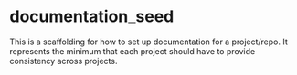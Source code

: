 # documentation_seed
This is a scaffolding for how to set up documentation for a project/repo. It represents the minimum that each project should have to provide consistency across projects.
